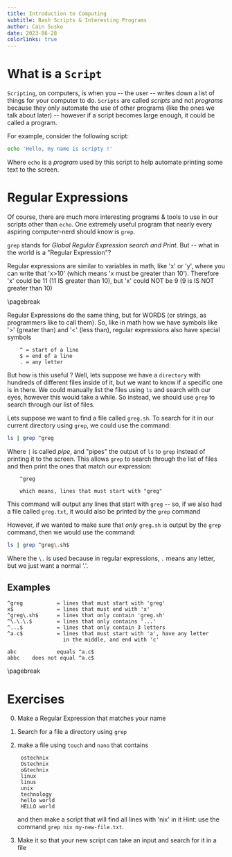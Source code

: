 ```yaml
---
title: Introduction to Computing 
subtitle: Bash Scripts & Interesting Programs
author: Cain Susko
date: 2023-06-28
colorlinks: true
---
```


# What is a `Script`

`Scripting`, on computers, is when you -- the user -- writes down a list of
things for your computer to do. `Scripts` are called _scripts_ and not
_programs_ because they only automate the use of other programs (like the ones
we talk about later) -- however if a script becomes large enough, it could be
called a program.

For example, consider the following script:

``` Bash
echo 'Hello, my name is scripty !'
```

Where `echo` is a _program_ used by this script to help automate printing some
text to the screen. 

# Regular Expressions

Of course, there are much more interesting programs & tools to use in our
scripts other than `echo`. One extremely useful program that nearly every
aspiring computer-nerd should know is `grep`.

`grep` stands for _Global Regular Expression search and Print_. But -- what in
the world is a "Regular Expression"? 

Regular expressions are similar to variables in math, like 'x' or 'y', where
you can write that 'x>10' (which means 'x must be greater than 10'). Therefore
'x' could be 11 (11 IS greater than 10), but 'x' could NOT be 9 (9 is IS NOT
greater than 10)

\pagebreak

Regular Expressions do the same thing, but for WORDS (or strings, as
programmers like to call them). So, like in math how we have symbols like '>'
(greater than) and '<' (less than), regular expressions also have special
symbols

        ^ = start of a line
        $ = end of a line
        . = any letter

But how is this useful ? Well, lets suppose we have a `directory` with hundreds
of different files inside of it, but we want to know if a specific one is in
there. We could manually list the files using `ls` and search with our eyes,
however this would take a while. So instead, we should use `grep` to search
through our list of files.

Lets suppose we want to find a file called `greg.sh`. To search for it in our
current directory using `grep`, we could use the command:

```Bash
ls | grep ^greg
```

Where `|` is called _pipe_, and "pipes" the output of `ls` to `grep` instead of
printing it to the screen. This allows `grep` to search through the list of
files and then print the ones that match our expression:

        ^greg

        which means, lines that must start with "greg"

This command will output any lines that start with `greg` -- so, if we also had
a file called `greg.txt`, it would also be printed by the `grep` command

However, if we wanted to make sure that _only_ `greg.sh` is output by the
`grep` command, then we would use the command:

```Bash
ls | grep ^greg\.sh$
```

Where the `\.` is used because in regular expressions, `.` means any letter,
but we just want a normal '.'.

## Examples

```
^greg           = lines that must start with 'greg'
x$              = lines that must end with 'x'
^greg\.sh$      = lines that only contain 'greg.sh'
^\.\.\.$        = lines that only contains '...'
^...$           = lines that only contain 3 letters
^a.c$           = lines that must start with 'a', have any letter
                  in the middle, and end with 'c'

abc             equals ^a.c$
abbc    does not equal ^a.c$
```

\pagebreak

# Exercises

0. Make a Regular Expression that matches your name
0. Search for a file a directory using `grep`
0. make a file using `touch` and `nano` that contains

        ostechnix
        Ostechnix
        o&technix
        linux
        linus
        unix
        technology
        hello world
        HELLO world

   and then make a script that will find all lines with 'nix' in it
   Hint: use the command `grep nix my-new-file.txt`.
0. Make it so that your new script can take an input and search for it in
   a file

